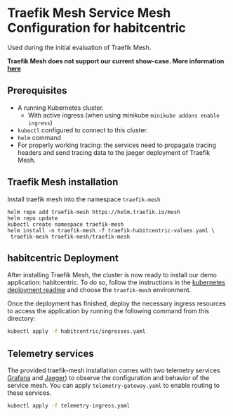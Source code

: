 # Traefik Mesh Service Mesh Configuration for habitcentric

Used during the initial evaluation of Traefik Mesh.

**Traefik Mesh does not support our current show-case. More
information [here](https://trello.com/c/75fnCr0G/3-traefik-mesh-evaluation-first-look)**

## Prerequisites

* A running Kubernetes cluster.
    * With active ingress (when using minikube `minikube addons enable ingress`)
* `kubectl` configured to connect to this cluster.
* `helm` command
* For properly working tracing: the services need to propagate tracing headers and send tracing data
  to the jaeger deployment of Traefik Mesh.

## Traefik Mesh installation

Install traefik mesh into the namespace `traefik-mesh`

```
helm repo add traefik-mesh https://helm.traefik.io/mesh
helm repo update
kubectl create namespace traefik-mesh
helm install -n traefik-mesh -f traefik-habitcentric-values.yaml \
 traefik-mesh traefik-mesh/traefik-mesh
```

## habitcentric Deployment

After installing Traefik Mesh, the cluster is now ready to install our demo application:
habitcentric. To do so, follow the instructions in the
[kubernetes deployment readme](../kubernetes/README.md) and choose the `traefik-mesh` environment.

Once the deployment has finished, deploy the necessary ingress resources to access the application
by running the following command from this directory:

```bash
kubectl apply -f habitcentric/ingresses.yaml
```

## Telemetry services

The provided traefik-mesh installation comes with two telemetry
services [Grafana](https://grafana.com/) and [Jaeger](https://www.jaegertracing.io/)) to observe the
configuration and behavior of the service mesh. You can apply `telemetry-gateway.yaml` to enable
routing to these services.

```bash
kubectl apply -f telemetry-ingress.yaml
```
